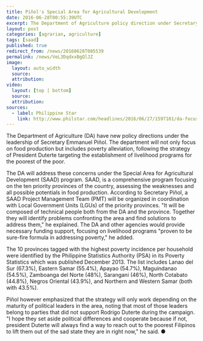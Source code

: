 ```yaml
---
title: Piñol's Special Area for Agricultural Development
date: 2016-06-28T00:55:39UTC
excerpt: The Department of Agriculture policy direction under Secretary Piñol will focus on food production and poverty alleviation through the establishment of livelihood programs.
layout: post
categories: [agrarian, agriculture]
tags: [saad]
published: true
redirect_from: /news/20160628T005539
permalink: /news/VeL3DqdxxBgQlJZ
image:
  layout: auto_width
  source: 
  attribution: 
video:
  layout: [top | bottom]
  source: 
  attribution: 
sources:
  - label: Philippine Star
    link: http://www.philstar.com/headlines/2016/06/27/1597101/da-focus-10-poorest-provinces
---
```


The Department of Agriculture (DA) have new policy directions under the leadership of Secretary Emmanuel Piñol.
The department will not only focus on food production but includes poverty alleviation, following the strategy of President Duterte targeting the establishment of livelihood programs for the poorest of the poor.

The DA will address these concerns under the Special Area for Agricultural Development (SAAD) program.
SAAD, is a comprehensive program focusing on the ten priority provinces of the country, assessing the weaknesses and all possible potentials in food production.
According to Secretary Piñol, a SAAD Project Management Team (PMT) will be organized in coordination with Local Government Units (LGUs) of the priority provinces.
"It will be composed of technical people both from the DA and the province. Together they will identify problems confronting the area and find solutions to address them," he explained.
The DA and other agencies would provide necessary funding support, focusing on livelihood programs "proven to be sure-fire formula in addressing poverty," he added.

The 10 provinces tagged with the highest poverty incidence per household were identified by the Philippine Statistics Authority (PSA) in its Poverty Statistics which was published December 2013.
The list includes Lanao del Sur (67.3%), Eastern Samar (55.4%), Apayao (54.7%), Maguindanao (54.5%), Zamboanga del Norte (48%), Sarangani (46%), North Cotabato (44.8%), Negros Oriental (43.9%), and Northern and Western Samar (both with 43.5%).

Piñol however emphasized that the strategy will only work depending on the maturity of political leaders in the area, noting that most of those leaders belong to parties that did not support Rodrigo Duterte during the campaign.
"I hope they set aside political differences and cooperate because if not, president Duterte will always find a way to reach out to the poorest Filipinos to lift them out of the sad state they are in right now," he said.
&#x25cf;


